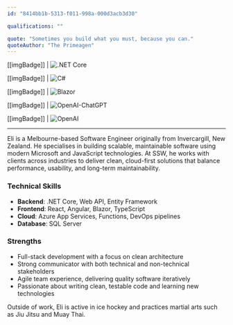 ```yaml
---
id: "8414bb1b-5313-f011-998a-000d3acb3d30"

qualifications: ""

quote: "Sometimes you build what you must, because you can."
quoteAuthor: "The Primeagen"
---
```


[[imgBadge]]
| ![.NET Core](../badges/Developer-dotnet-core.png)

[[imgBadge]]
| ![C#](../badges/Developer-c-sharp.png)

[[imgBadge]]
| ![Blazor](../badges/Developer-blazor.png)

[[imgBadge]]
| ![OpenAI-ChatGPT](../badges/Developer-OpenAI-ChatGPT.png)

[[imgBadge]]
| ![OpenAI](../badges/Developer-OpenAI.png)

---

Eli is a Melbourne-based Software Engineer originally from Invercargill, New Zealand. He specialises in building scalable, maintainable software using modern Microsoft and JavaScript technologies. At SSW, he works with clients across industries to deliver clean, cloud-first solutions that balance performance, usability, and long-term maintainability.

### Technical Skills
- **Backend**: .NET Core, Web API, Entity Framework  
- **Frontend**: React, Angular, Blazor, TypeScript  
- **Cloud**: Azure App Services, Functions, DevOps pipelines  
- **Database**: SQL Server

### Strengths
- Full-stack development with a focus on clean architecture
- Strong communicator with both technical and non-technical stakeholders
- Agile team experience, delivering quality software iteratively
- Passionate about writing clean, testable code and learning new technologies

Outside of work, Eli is active in ice hockey and practices martial arts such as Jiu Jitsu and Muay Thai.



